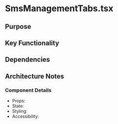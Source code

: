 # SmsManagementTabs.tsx

## Purpose

## Key Functionality

## Dependencies

## Architecture Notes

### Component Details
- Props: 
- State: 
- Styling: 
- Accessibility: 
